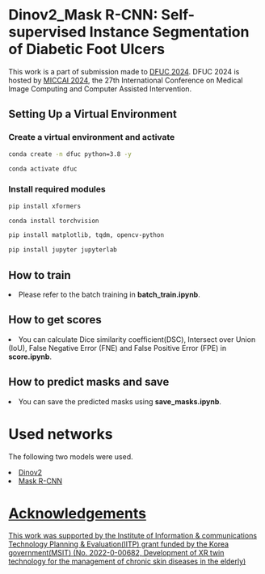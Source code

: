 # Dinov2_Mask R-CNN: Self-supervised Instance Segmentation of Diabetic Foot Ulcers

This work is a part of submission made to [DFUC 2024](https://dfu-challenge.github.io/).
DFUC 2024 is hosted by [MICCAI 2024](https://conferences.miccai.org/2024/en/), the 27th International Conference on Medical Image Computing and Computer Assisted Intervention.

## Setting Up a Virtual Environment

### Create a virtual environment and activate
```bash
conda create -n dfuc python=3.8 -y
````
```bash
conda activate dfuc
````

### Install required modules
```bash
pip install xformers
````
```bash
conda install torchvision
````
```bash
pip install matplotlib, tqdm, opencv-python
````
```bash
pip install jupyter jupyterlab
````

## How to train
<li> Please refer to the batch training in <b>batch_train.ipynb</b>.</li>

## How to get scores
<li> You can calculate Dice similarity coefficient(DSC), Intersect over Union (IoU), False Negative Error (FNE) and False Positive Error (FPE) in <b>score.ipynb</b>.</li>

## How to predict masks and save
<li> You can save the predicted masks using <b>save_masks.ipynb</b>.</li>

# Used networks
The following two models were used.
<li><a href="https://github.com/facebookresearch/dinov2">Dinov2</li>
<li><a href="https://github.com/matterport/Mask_RCNN">Mask R-CNN</li>

# Acknowledgements
This work was supported by the Institute of Information & communications Technology Planning & Evaluation(IITP) grant funded by the Korea government(MSIT) (No. 2022-0-00682, Development of XR twin technology for the management of chronic skin diseases in the elderly)

